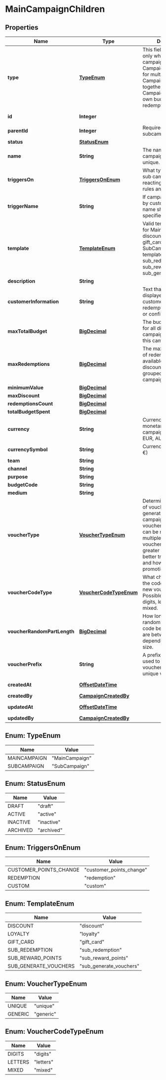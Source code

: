 

# MainCampaignChildren

## Properties

Name | Type | Description | Notes
------------ | ------------- | ------------- | -------------
**type** | [**TypeEnum**](#TypeEnum) | This field is required only when you create a campaign. Main Campaign is a wrapper for multipe Sub Campaings, grouped together. Main Campaign can have own budget and redemptions limit. | 
**id** | **Integer** |  |  [optional] [readonly]
**parentId** | **Integer** | Required only for subcampaigns. | 
**status** | [**StatusEnum**](#StatusEnum) |  |  [optional]
**name** | **String** | The name of the campaign must be unique. | 
**triggersOn** | [**TriggersOnEnum**](#TriggersOnEnum) | What type of trigger sub campaign is reacting on to check rules and give rewards. |  [optional]
**triggerName** | **String** | If campaign is triggered by custom trigger, it&#39;s name should be specified. |  [optional]
**template** | [**TemplateEnum**](#TemplateEnum) | Valid template values for MainCampaign are: discount, loyalty, gift_card. For SubCampaign valid templates are sub_redemption, sub_reward_points, sub_generate_vouchers. |  [optional]
**description** | **String** |  |  [optional]
**customerInformation** | **String** | Text that can be displayed to the customer once the redemption is validated or confirmed. |  [optional]
**maxTotalBudget** | [**BigDecimal**](BigDecimal.md) | The budget available for all discount campaigns grouped by this campaign. |  [optional]
**maxRedemptions** | [**BigDecimal**](BigDecimal.md) | The maximum number of redemptions available across all discount campaigns grouped by this campaign. |  [optional]
**minimumValue** | [**BigDecimal**](BigDecimal.md) |  |  [optional]
**maxDiscount** | [**BigDecimal**](BigDecimal.md) |  |  [optional]
**redemptionsCount** | [**BigDecimal**](BigDecimal.md) |  |  [optional]
**totalBudgetSpent** | [**BigDecimal**](BigDecimal.md) |  |  [optional]
**currency** | **String** | Currency denominating monetary values in this campaign (USD, GBP, EUR, AUD) |  [optional] [readonly]
**currencySymbol** | **String** | Currency symbol ($, £, €) |  [optional] [readonly]
**team** | **String** |  |  [optional]
**channel** | **String** |  |  [optional]
**purpose** | **String** |  |  [optional]
**budgetCode** | **String** |  |  [optional]
**medium** | **String** |  |  [optional]
**voucherType** | [**VoucherTypeEnum**](#VoucherTypeEnum) | Determines what type of vouchers can be generated for campaign. Generic vouchers (eg. SALE10) can be redeemed multiple times. Unique vouchers allow for greater control and better tracking of who and how is using your promotions. |  [optional]
**voucherCodeType** | [**VoucherCodeTypeEnum**](#VoucherCodeTypeEnum) | What characters should the code include when new voucher is created. Possible choices are digits, letters, and mixed. |  [optional]
**voucherRandomPartLength** | [**BigDecimal**](BigDecimal.md) | How long should the random part of the code be? Valid values are between 2 and 10, depending on batch size. |  [optional]
**voucherPrefix** | **String** | A prefix that will be used to generate vouchers. Needs to be unique within project. |  [optional]
**createdAt** | [**OffsetDateTime**](OffsetDateTime.md) |  |  [optional] [readonly]
**createdBy** | [**CampaignCreatedBy**](CampaignCreatedBy.md) |  |  [optional]
**updatedAt** | [**OffsetDateTime**](OffsetDateTime.md) |  |  [optional] [readonly]
**updatedBy** | [**CampaignCreatedBy**](CampaignCreatedBy.md) |  |  [optional]



## Enum: TypeEnum

Name | Value
---- | -----
MAINCAMPAIGN | &quot;MainCampaign&quot;
SUBCAMPAIGN | &quot;SubCampaign&quot;



## Enum: StatusEnum

Name | Value
---- | -----
DRAFT | &quot;draft&quot;
ACTIVE | &quot;active&quot;
INACTIVE | &quot;inactive&quot;
ARCHIVED | &quot;archived&quot;



## Enum: TriggersOnEnum

Name | Value
---- | -----
CUSTOMER_POINTS_CHANGE | &quot;customer_points_change&quot;
REDEMPTION | &quot;redemption&quot;
CUSTOM | &quot;custom&quot;



## Enum: TemplateEnum

Name | Value
---- | -----
DISCOUNT | &quot;discount&quot;
LOYALTY | &quot;loyalty&quot;
GIFT_CARD | &quot;gift_card&quot;
SUB_REDEMPTION | &quot;sub_redemption&quot;
SUB_REWARD_POINTS | &quot;sub_reward_points&quot;
SUB_GENERATE_VOUCHERS | &quot;sub_generate_vouchers&quot;



## Enum: VoucherTypeEnum

Name | Value
---- | -----
UNIQUE | &quot;unique&quot;
GENERIC | &quot;generic&quot;



## Enum: VoucherCodeTypeEnum

Name | Value
---- | -----
DIGITS | &quot;digits&quot;
LETTERS | &quot;letters&quot;
MIXED | &quot;mixed&quot;



